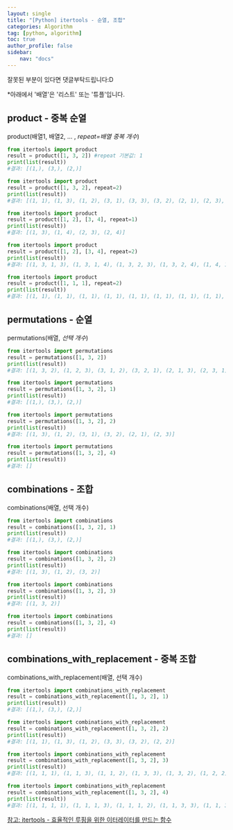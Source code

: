 ```yaml
---
layout: single
title: "[Python] itertools - 순열, 조합"
categories: Algorithm
tag: [python, algorithm]
toc: true
author_profile: false
sidebar:
    nav: "docs" 
---
```


잘못된 부분이 있다면 댓글부탁드립니다:D

*아래에서 '배열'은 '리스트' 또는 '튜플'입니다.

## product - 중복 순열

product(배열1, 배열2, ... , *repeat=배열 중복 개수*)

```python
from itertools import product
result = product([1, 3, 2]) #repeat 기본값: 1
print(list(result))
#결과: [(1,), (3,), (2,)]
```

```python
from itertools import product
result = product([1, 3, 2], repeat=2)
print(list(result))
#결과: [(1, 1), (1, 3), (1, 2), (3, 1), (3, 3), (3, 2), (2, 1), (2, 3), (2, 2)]
```

```python
from itertools import product
result = product([1, 2], [3, 4], repeat=1)
print(list(result))
#결과: [(1, 3), (1, 4), (2, 3), (2, 4)]
```

```python
from itertools import product
result = product([1, 2], [3, 4], repeat=2)
print(list(result))
#결과: [(1, 3, 1, 3), (1, 3, 1, 4), (1, 3, 2, 3), (1, 3, 2, 4), (1, 4, 1, 3), (1, 4, 1, 4), (1, 4, 2, 3), (1, 4, 2, 4), (2, 3, 1, 3), (2, 3, 1, 4), (2, 3, 2, 3), (2, 3, 2, 4), (2, 4, 1, 3), (2, 4, 1, 4), (2, 4, 2, 3), (2, 4, 2, 4)]
```

```python
from itertools import product
result = product([1, 1, 1], repeat=2)
print(list(result))
#결과: [(1, 1), (1, 1), (1, 1), (1, 1), (1, 1), (1, 1), (1, 1), (1, 1), (1, 1)]
```





## permutations - 순열

permutations(배열, *선택 개수*)

```python
from itertools import permutations
result = permutations([1, 3, 2])
print(list(result))
#결과: [(1, 3, 2), (1, 2, 3), (3, 1, 2), (3, 2, 1), (2, 1, 3), (2, 3, 1)]
```

```python
from itertools import permutations
result = permutations([1, 3, 2], 1)
print(list(result))
#결과: [(1,), (3,), (2,)]
```

```python
from itertools import permutations
result = permutations([1, 3, 2], 2)
print(list(result))
#결과: [(1, 3), (1, 2), (3, 1), (3, 2), (2, 1), (2, 3)]
```

```python
from itertools import permutations
result = permutations([1, 3, 2], 4)
print(list(result))
#결과: []
```



## combinations - 조합

combinations(배열, 선택 개수)

```python
from itertools import combinations
result = combinations([1, 3, 2], 1)
print(list(result))
#결과: [(1,), (3,), (2,)]
```

```python
from itertools import combinations
result = combinations([1, 3, 2], 2)
print(list(result))
#결과: [(1, 3), (1, 2), (3, 2)]
```

```python
from itertools import combinations
result = combinations([1, 3, 2], 3)
print(list(result))
#결과: [(1, 3, 2)]
```

```python
from itertools import combinations
result = combinations([1, 3, 2], 4)
print(list(result))
#결과: []
```





## combinations_with_replacement - 중복 조합

combinations_with_replacement(배열, 선택 개수)

```python
from itertools import combinations_with_replacement
result = combinations_with_replacement([1, 3, 2], 1)
print(list(result))
#결과: [(1,), (3,), (2,)]
```

```python
from itertools import combinations_with_replacement
result = combinations_with_replacement([1, 3, 2], 2)
print(list(result))
#결과: [(1, 1), (1, 3), (1, 2), (3, 3), (3, 2), (2, 2)]
```

```python
from itertools import combinations_with_replacement
result = combinations_with_replacement([1, 3, 2], 3)
print(list(result))
#결과: [(1, 1, 1), (1, 1, 3), (1, 1, 2), (1, 3, 3), (1, 3, 2), (1, 2, 2), (3, 3, 3), (3, 3, 2), (3, 2, 2), (2, 2, 2)]
```

```python
from itertools import combinations_with_replacement
result = combinations_with_replacement([1, 3, 2], 4)
print(list(result))
#결과: [(1, 1, 1, 1), (1, 1, 1, 3), (1, 1, 1, 2), (1, 1, 3, 3), (1, 1, 3, 2), (1, 1, 2, 2), (1, 3, 3, 3), (1, 3, 3, 2), (1, 3, 2, 2), (1, 2, 2, 2), (3, 3, 3, 3), (3, 3, 3, 2), (3, 3, 2, 2), (3, 2, 2, 2), (2, 2, 2, 2)]
```



[참고: itertools - 효율적인 루핑을 위한 이터레이터를 만드는 함수](https://docs.python.org/ko/3.8/library/itertools.html)